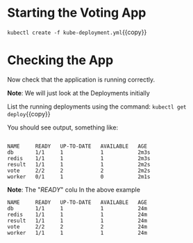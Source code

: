 
# Starting the Voting App

`kubectl create -f kube-deployment.yml`{{copy}}

# Checking the App

Now check that the application is running correctly.

**Note**: We will just look at the Deployments initially


List the running deployments using the command:
`kubectl get deploy`{{copy}}

You should see output, something like:
```

NAME     READY   UP-TO-DATE   AVAILABLE   AGE
db       1/1     1            1           2m3s
redis    1/1     1            1           2m3s
result   1/1     1            1           2m2s
vote     2/2     2            2           2m2s
worker   0/1     1            0           2m1s
```

**Note**: The "*READY*" colu In the above example

```
NAME     READY   UP-TO-DATE   AVAILABLE   AGE
db       1/1     1            1           24m
redis    1/1     1            1           24m
result   1/1     1            1           24m
vote     2/2     2            2           24m
worker   1/1     1            1           24m
```

